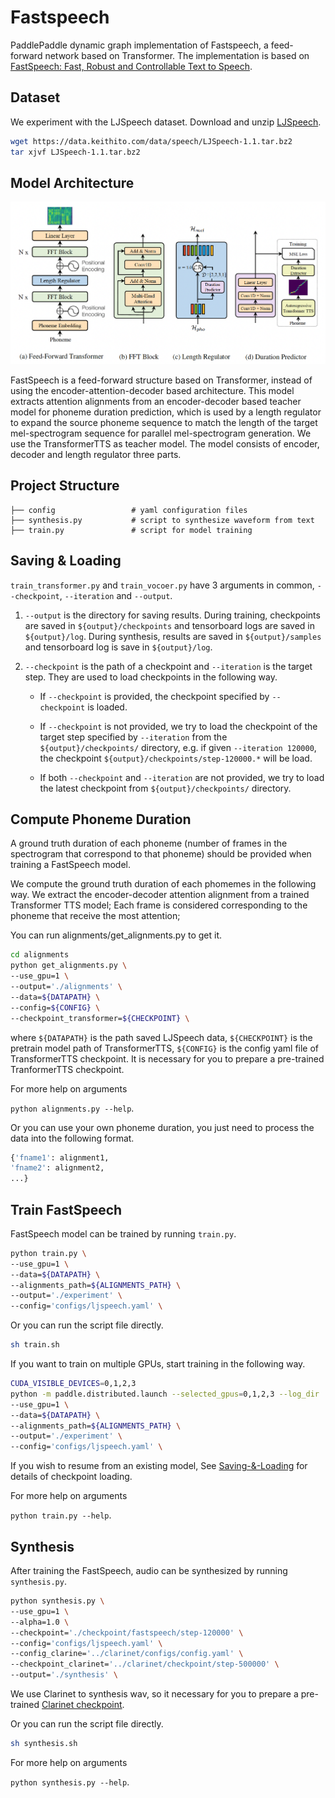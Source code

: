 # Fastspeech

PaddlePaddle dynamic graph implementation of Fastspeech, a feed-forward network based on Transformer. The implementation is based on [FastSpeech: Fast, Robust and Controllable Text to Speech](https://arxiv.org/abs/1905.09263).

## Dataset

We experiment with the LJSpeech dataset. Download and unzip [LJSpeech](https://keithito.com/LJ-Speech-Dataset/).

```bash
wget https://data.keithito.com/data/speech/LJSpeech-1.1.tar.bz2
tar xjvf LJSpeech-1.1.tar.bz2
```

## Model Architecture

![FastSpeech model architecture](./images/model_architecture.png)

FastSpeech is a feed-forward structure based on Transformer, instead of using the encoder-attention-decoder based architecture. This model extracts attention alignments from an encoder-decoder based teacher model for phoneme duration prediction, which is used by a length
regulator to expand the source phoneme sequence to match the length of the target
mel-spectrogram sequence for parallel mel-spectrogram generation. We use the TransformerTTS as teacher model.
The model consists of encoder, decoder and length regulator three parts.

## Project Structure

```text
├── config                 # yaml configuration files
├── synthesis.py           # script to synthesize waveform from text
├── train.py               # script for model training
```

## Saving & Loading

`train_transformer.py` and `train_vocoer.py` have 3 arguments in common, `--checkpoint`, `--iteration` and `--output`.

1. `--output` is the directory for saving results.
During training, checkpoints are saved in `${output}/checkpoints` and tensorboard logs are saved in `${output}/log`.
During synthesis, results are saved in `${output}/samples` and tensorboard log is save in `${output}/log`.

2.  `--checkpoint` is the path of a checkpoint and `--iteration` is the target step. They are used to load checkpoints in the following way.

    - If `--checkpoint` is provided, the checkpoint specified by `--checkpoint` is loaded.

    - If `--checkpoint` is not provided, we try to load the checkpoint of the target step specified by `--iteration` from the `${output}/checkpoints/` directory, e.g. if given `--iteration 120000`, the checkpoint `${output}/checkpoints/step-120000.*` will be load.

    - If both `--checkpoint` and `--iteration` are not provided, we try to load the latest checkpoint from `${output}/checkpoints/` directory.

## Compute Phoneme Duration

A ground truth duration of each phoneme (number of frames in the spectrogram that correspond to that phoneme) should be provided when training a FastSpeech model.

We compute the ground truth duration of each phomemes in the following  way.
We extract the encoder-decoder attention alignment from a trained Transformer TTS model;
Each frame is considered corresponding to the phoneme that receive the most attention;

You can run alignments/get_alignments.py to get it.

```bash
cd alignments
python get_alignments.py \
--use_gpu=1 \
--output='./alignments' \
--data=${DATAPATH} \
--config=${CONFIG} \
--checkpoint_transformer=${CHECKPOINT} \
```

where `${DATAPATH}` is the path saved LJSpeech data, `${CHECKPOINT}` is the pretrain model path of TransformerTTS, `${CONFIG}` is the config yaml file of TransformerTTS checkpoint. It is necessary for you to prepare a pre-trained TranformerTTS checkpoint.

For more help on arguments

``python alignments.py --help``.

Or you can use your own phoneme duration, you just need to process the data into the following format.

```bash
{'fname1': alignment1,
'fname2': alignment2,
...}
```

## Train FastSpeech

FastSpeech model can be trained by running ``train.py``.

```bash
python train.py \
--use_gpu=1 \
--data=${DATAPATH} \
--alignments_path=${ALIGNMENTS_PATH} \
--output='./experiment' \
--config='configs/ljspeech.yaml' \
```

Or you can run the script file directly.

```bash
sh train.sh
```

If you want to train on multiple GPUs, start training in the following way.

```bash
CUDA_VISIBLE_DEVICES=0,1,2,3
python -m paddle.distributed.launch --selected_gpus=0,1,2,3 --log_dir ./mylog train.py \
--use_gpu=1 \
--data=${DATAPATH} \
--alignments_path=${ALIGNMENTS_PATH} \
--output='./experiment' \
--config='configs/ljspeech.yaml' \
```

If you wish to resume from an existing model, See [Saving-&-Loading](#Saving-&-Loading) for details of checkpoint loading.

For more help on arguments

``python train.py --help``.

## Synthesis

After training the FastSpeech, audio can be synthesized by running ``synthesis.py``.

```bash
python synthesis.py \
--use_gpu=1 \
--alpha=1.0 \
--checkpoint='./checkpoint/fastspeech/step-120000' \
--config='configs/ljspeech.yaml' \
--config_clarine='../clarinet/configs/config.yaml' \
--checkpoint_clarinet='../clarinet/checkpoint/step-500000' \
--output='./synthesis' \
```

We use Clarinet to synthesis wav, so it necessary for you to prepare a pre-trained [Clarinet checkpoint](https://paddlespeech.bj.bcebos.com/Parakeet/clarinet_ljspeech_ckpt_1.0.zip).

Or you can run the script file directly.

```bash
sh synthesis.sh
```

For more help on arguments

``python synthesis.py --help``.
